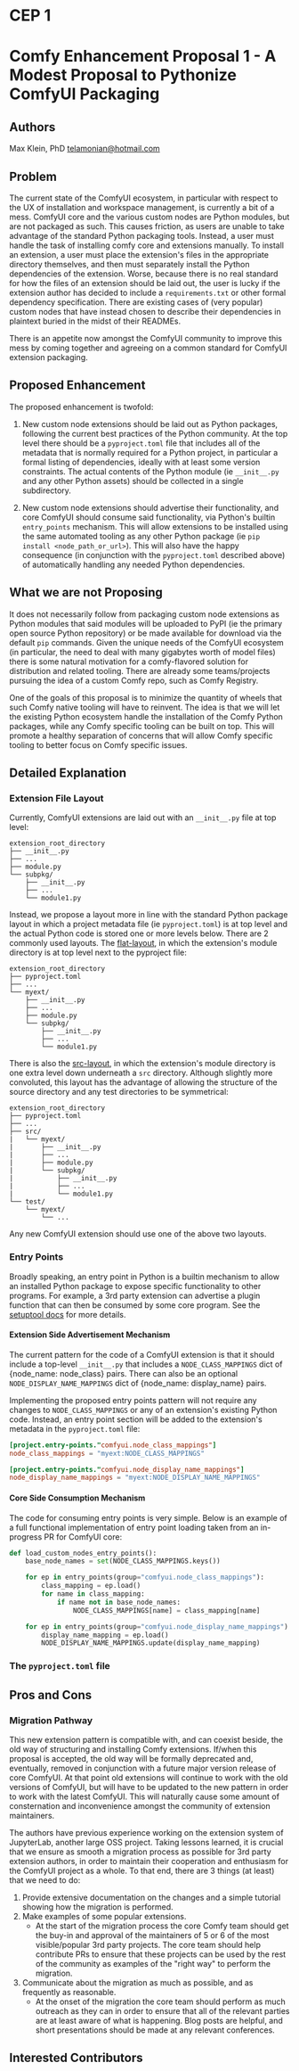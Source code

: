 # CEP 1
# Comfy Enhancement Proposal 1 - A Modest Proposal to Pythonize ComfyUI Packaging

## Authors
Max Klein, PhD telamonian@hotmail.com

## Problem

The current state of the ComfyUI ecosystem, in particular with respect to the UX of installation and workspace management, is currently a bit of a mess. ComfyUI core and the various custom nodes are Python modules, but are not packaged as such. This causes friction, as users are unable to take advantage of the standard Python packaging tools. Instead, a user must handle the task of installing comfy core and extensions manually. To install an extension, a user must place the extension's files in the appropriate directory themselves, and then must separately install the Python dependencies of the extension. Worse, because there is no real standard for how the files of an extension should be laid out, the user is lucky if the extension author has decided to include a `requirements.txt` or other formal dependency specification. There are existing cases of (very popular) custom nodes that have instead chosen to describe their dependencies in plaintext buried in the midst of their READMEs.

There is an appetite now amongst the ComfyUI community to improve this mess by coming together and agreeing on a common standard for ComfyUI extension packaging.

## Proposed Enhancement

The proposed enhancement is twofold:

  1. New custom node extensions should be laid out as Python packages, following the current best practices of the Python community. At the top level there should be a `pyproject.toml` file that includes all of the metadata that is normally required for a Python project, in particular a formal listing of dependencies, ideally with at least some version constraints. The actual contents of the Python module (ie `__init__.py` and any other Python assets) should be collected in a single subdirectory.

  2. New custom node extensions should advertise their functionality, and core ComfyUI should consume said functionality, via Python's builtin `entry_points` mechanism. This will allow extensions to be installed using the same automated tooling as any other Python package (ie `pip install <node_path_or_url>`). This will also have the happy consequence (in conjunction with the `pyproject.toml` described above) of automatically handling any needed Python dependencies.

## What we are not Proposing

It does not necessarily follow from packaging custom node extensions as Python modules that said modules will be uploaded to PyPI (ie the primary open source Python repository) or be made available for download via the default `pip` commands. Given the unique needs of the ComfyUI ecosystem (in particular, the need to deal with many gigabytes worth of model files) there is some natural motivation for a comfy-flavored solution for distribution and related tooling. There are already some teams/projects pursuing the idea of a custom Comfy repo, such as Comfy Registry.

One of the goals of this proposal is to minimize the quantity of wheels that such Comfy native tooling will have to reinvent. The idea is that we will let the existing Python ecosystem handle the installation of the Comfy Python packages, while any Comfy specific tooling can be built on top. This will promote a healthy separation of concerns that will allow Comfy specific tooling to better focus on Comfy specific issues.

## Detailed Explanation

### Extension File Layout

Currently, ComfyUI extensions are laid out with an `__init__.py` file at top level:

```
extension_root_directory
├── __init__.py
├── ...
├── module.py
└── subpkg/
    ├── __init__.py
    ├── ...
    └── module1.py
```

Instead, we propose a layout more in line with the standard Python package layout in which a project metadata file (ie `pyproject.toml`) is at top level and the actual Python code is stored one or more levels below. There are 2 commonly used layouts. The [flat-layout](https://setuptools.pypa.io/en/latest/userguide/package_discovery.html#flat-layout), in which the extension's module directory is at top level next to the pyproject file:

```
extension_root_directory
├── pyproject.toml
├── ...
└── myext/
    ├── __init__.py
    ├── ...
    ├── module.py
    └── subpkg/
        ├── __init__.py
        ├── ...
        └── module1.py
```

There is also the [src-layout](https://setuptools.pypa.io/en/latest/userguide/package_discovery.html#src-layout), in which the extension's module directory is one extra level down underneath a `src` directory. Although slightly more convoluted, this layout has the advantage of allowing the structure of the source directory and any test directories to be symmetrical:

```
extension_root_directory
├── pyproject.toml
├── ...
├── src/
|   └── myext/
|       ├── __init__.py
|       ├── ...
|       ├── module.py
|       └── subpkg/
|           ├── __init__.py
|           ├── ...
|           └── module1.py
└── test/
    └── myext/
        └── ...
```

Any new ComfyUI extension should use one of the above two layouts.

### Entry Points

Broadly speaking, an entry point in Python is a builtin mechanism to allow an installed Python package to expose specific functionality to other programs. For example, a 3rd party extension can advertise a plugin function that can then be consumed by some core program. See the [setuptool docs](https://setuptools.pypa.io/en/latest/userguide/entry_point.html#advertising-behavior) for more details.

#### Extension Side Advertisement Mechanism

The current pattern for the code of a ComfyUI extension is that it should include a top-level `__init__.py` that includes a `NODE_CLASS_MAPPINGS` dict of {node_name: node_class} pairs. There can also be an optional `NODE_DISPLAY_NAME_MAPPINGS` dict of {node_name: display_name} pairs.

Implementing the proposed entry points pattern will not require any changes to `NODE_CLASS_MAPPINGS` or any of an extension's existing Python code. Instead, an entry point section will be added to the extension's metadata in the `pyproject.toml` file:

```toml
[project.entry-points."comfyui.node_class_mappings"]
node_class_mappings = "myext:NODE_CLASS_MAPPINGS"

[project.entry-points."comfyui.node_display_name_mappings"]
node_display_name_mappings = "myext:NODE_DISPLAY_NAME_MAPPINGS"
```

#### Core Side Consumption Mechanism

The code for consuming entry points is very simple. Below is an example of a full functional implementation of entry point loading taken from an in-progress PR for ComfyUI core:

```python
def load_custom_nodes_entry_points():
    base_node_names = set(NODE_CLASS_MAPPINGS.keys())

    for ep in entry_points(group="comfyui.node_class_mappings"):
        class_mapping = ep.load()
        for name in class_mapping:
            if name not in base_node_names:
                NODE_CLASS_MAPPINGS[name] = class_mapping[name]

    for ep in entry_points(group="comfyui.node_display_name_mappings"):
        display_name_mapping = ep.load()
        NODE_DISPLAY_NAME_MAPPINGS.update(display_name_mapping)
```

### The `pyproject.toml` file



## Pros and Cons

### Migration Pathway

This new extension pattern is compatible with, and can coexist beside, the old way of structuring and installing Comfy extensions. If/when this proposal is accepted, the old way will be formally deprecated and, eventually, removed in conjunction with a future major version release of core ComfyUI. At that point old extensions will continue to work with the old versions of ComfyUI, but  will have to be updated to the new pattern in order to work with the latest ComfyUI. This will naturally cause some amount of consternation and inconvenience amongst the community of extension maintainers.

The authors have previous experience working on the extension system of JupyterLab, another large OSS project. Taking lessons learned, it is crucial that we ensure as smooth a migration process as possible for 3rd party extension authors, in order to maintain their cooperation and enthusiasm for the ComfyUI project as a whole. To that end, there are 3 things (at least) that we need to do:

1. Provide extensive documentation on the changes and a simple tutorial showing how the migration is performed.
2. Make examples of some popular extensions.
    - At the start of the migration process the core Comfy team should get the buy-in and approval of the maintainers of 5 or 6 of the most visible/popular 3rd party projects. The core team should help contribute PRs to ensure that these projects can be used by the rest of the community as examples of the "right way" to perform the migration.
3. Communicate about the migration as much as possible, and as frequently as reasonable.
    - At the onset of the migration the core team should perform as much outreach as they can in order to ensure that all of the relevant parties are at least aware of what is happening. Blog posts are helpful, and short presentations should be made at any relevant conferences.

## Interested Contributors
